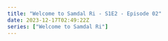 ```yaml
---
title: "Welcome to Samdal Ri - S1E2 - Episode 02"
date: 2023-12-17T02:49:22Z
series: ["Welcome to Samdal Ri"]
---
```



<mux-player stream-type="on-demand"
  src="https://kp3d-my.sharepoint.com/personal/ryoo_kp3d_onmicrosoft_com/_layouts/15/download.aspx?share=ERCc8Yyfw5ZNh3wp2TkUirMBETq1--aGM67pXW4ovyAFsw" prefer-playback="mse" controls>
  </mux-player>
  
  
  <script src="https://cdn.jsdelivr.net/npm/@mux/mux-player"></script>
  
 <script type="application/ld+json">
 {
  "@context": "https://schema.org/",
  "@type": "VideoObject",
  "name": "Welcome to Samdal Ri - S1E2 - Episode 02",
  "contentUrl": "https://stream.mux.com/fpOhf00t5s4aa1CxfoGoaCaytsYbT6tv7P9I1M6MQrj8.m3u8",
  "thumbnailUrl": "https://www.themoviedb.org/t/p/original/zwsJRRmVozVZ1tDs8buIs97pCqm.jpg?width=314&fit_mode=preserve&time=25",
  "uploadDate": "2023-12-17T02:49:22Z",
}

</script>